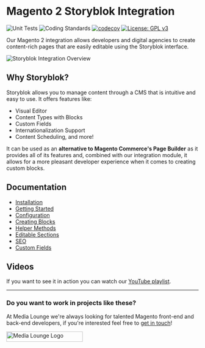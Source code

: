 # Magento 2 Storyblok Integration
![Unit Tests](https://github.com/Media-Lounge/magento2-storyblok-integration/workflows/Unit%20Tests/badge.svg)
![Coding Standards](https://github.com/Media-Lounge/magento2-storyblok-integration/workflows/Coding%20Standards/badge.svg)
[![codecov](https://codecov.io/gh/Media-Lounge/magento2-storyblok-integration/branch/master/graph/badge.svg?token=5GDZEF7FMQ)](https://codecov.io/gh/Media-Lounge/magento2-storyblok-integration)
[![License: GPL v3](https://img.shields.io/badge/License-GPLv3-blue.svg)](https://www.gnu.org/licenses/gpl-3.0)

Our Magento 2 integration allows developers and digital agencies to create content-rich pages that are easily editable using the Storyblok interface.

![Storyblok Integration Overview](https://user-images.githubusercontent.com/661330/105495467-1fa97500-5cb4-11eb-9b43-94bd7e70c20d.jpg)

## Why Storyblok?

Storyblok allows you to manage content through a CMS that is intuitive and easy to use. It offers features like:

- Visual Editor
- Content Types with Blocks
- Custom Fields
- Internationalization Support
- Content Scheduling, and more!

It can be used as an **alternative to Magento Commerce's Page Builder** as it provides all of its features and, combined with our integration module, it allows for a more pleasant developer experience when it comes to creating custom blocks.

## Documentation

* [Installation](https://github.com/Media-Lounge/magento2-storyblok-integration/wiki/Installation)
* [Getting Started](https://github.com/Media-Lounge/magento2-storyblok-integration/wiki/Getting-Started)
* [Configuration](https://github.com/Media-Lounge/magento2-storyblok-integration/wiki/Configuration)
* [Creating Blocks](https://github.com/Media-Lounge/magento2-storyblok-integration/wiki/Creating-Blocks)
* [Helper Methods](https://github.com/Media-Lounge/magento2-storyblok-integration/wiki/Helper-Methods)
* [Editable Sections](https://github.com/Media-Lounge/magento2-storyblok-integration/wiki/Editable-Sections)
* [SEO](https://github.com/Media-Lounge/magento2-storyblok-integration/wiki/SEO)
* [Custom Fields](https://github.com/Media-Lounge/magento2-storyblok-integration/wiki/Custom-Fields)

## Videos

If you want to see it in action you can watch our [YouTube playlist](https://www.youtube.com/watch?v=I8_TCyOCKAo&list=PLn3mpLgxMjLSRWmmmf0RRX8wEVgv4dZ0k).

---

### Do you want to work in projects like these?

At Media Lounge we're always looking for talented Magento front-end and back-end developers, if you're interested feel free to [get in touch](https://twitter.com/jahvi)!

<a href="https://www.medialounge.co.uk" target="_blank">
  <img src="https://user-images.githubusercontent.com/661330/109396090-d3db9280-7927-11eb-9a96-ee1706db5779.png" alt="Media Lounge Logo" width="200" height="27" />
</a>
